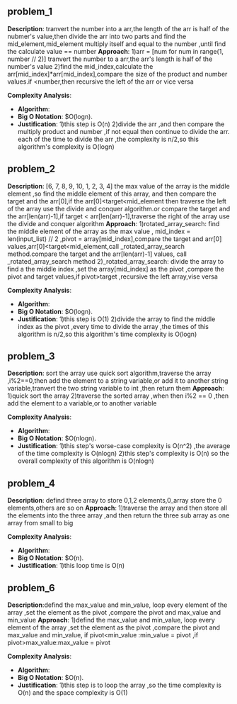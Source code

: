 ## problem_1

**Description**: tranvert the number into a arr,the length of the arr is half of the nubmer's value,then divide the arr into two parts and find the mid_element,mid_element multiply itself and equal to the number ,until find the calculate value == number 
**Approach**: 
		1)arr = [num for num in range(1, number // 2)] tranvert the number to a arr,the arr's length is half of the number's value
		2)find the mid_index,calculate the arr[mid_index]*arr[mid_index],compare the size of the product and number values.if <number,then recursive the left of the arr or vice versa
		

**Complexity Analysis**:
- **Algorithm**: 
- **Big O Notation**: $O(logn).
- **Justification**: 
		1)this step is O(n)
		2)divide the arr ,and then compare the multiply product and number ,if not equal then continue to divide the arr.
			each of the time to  divide the arr ,the complexity is n/2,so this algorithm's complexity is O(logn)

## problem_2

**Description**: [6, 7, 8, 9, 10, 1, 2, 3, 4] the max value of the array is the middle element ,so find the middle element of this array,
				and then compare the target and the arr[0],if the arr[0]<target<mid_element then traverse the left of the array use the divide and conquer algorithm.or compare the 
				target and the arr[len(arr)-1],if target < arr[len(arr)-1],traverse the right of the array use the divide and conquer algorithm
**Approach**: 
		1)rotated_array_search:
			find the middle element of the array as the max value , mid_index = len(input_list) // 2 ,pivot = array[mid_index],compare the target and arr[0] values,arr[0]<target<mid_element,call _rotated_array_search method.compare the target and the arr[len(arr)-1] values, call _rotated_array_search method
		2)_rotated_array_search:
			divide the array to find a the middle index ,set the array[mid_index] as the pivot ,compare the pivot and target values,if pivot>target ,recursive the left array,vise versa
		
		

**Complexity Analysis**:
- **Algorithm**: 
- **Big O Notation**: $O(logn).
- **Justification**: 
		1)this step is O(1)
		2)divide the array to find the middle index as the pivot ,every time to divide the array ,the times of this algorithm is n/2,so this algorithm's time complexity is O(logn)


## problem_3

**Description**: sort the array use quick sort algorithm,traverse the array ,i%2==0,then add the element to a string variable,or add it to another string variable,tranvert the two string variable to int ,then return them 
**Approach**: 
		1)quick sort the array
		2)traverse the sorted array ,when then i%2 == 0 ,then add the element to a variable,or to another variable
		

**Complexity Analysis**:
- **Algorithm**: 
- **Big O Notation**: $O(nlogn).
- **Justification**: 
		1)this step's worse-case complexity is O(n^2) ,the average of the time complexity is O(nlogn)
		2)this step's complexity is O(n)
		so the overall complexity of this algorithm is O(nlogn)


## problem_4

**Description**: defind three array to store 0,1,2 elements,0_array store the 0 elements,others are so on
**Approach**: 
		1)traverse the array and then store all the elements into the three array ,and then return the three sub array as one array from small to big
		

**Complexity Analysis**:
- **Algorithm**: 
- **Big O Notation**: $O(n).
- **Justification**: 
		1)this loop time is O(n)
		
## problem_6

**Description**:defind the max_value and min_value, loop every element of the array ,set the element as the pivot ,compare the pivot and max_value and min_value
**Approach**: 
		1)defind the max_value and min_value, loop every element of the array ,set the element as the pivot ,compare the pivot and max_value and min_value,
		if pivot<min_value :min_value = pivot ,if pivot>max_value:max_value = pivot
		

**Complexity Analysis**:
- **Algorithm**: 
- **Big O Notation**: $O(n).
- **Justification**: 
		1)this step is to loop the array ,so the time complexity is O(n) and the space complexity is O(1) 


